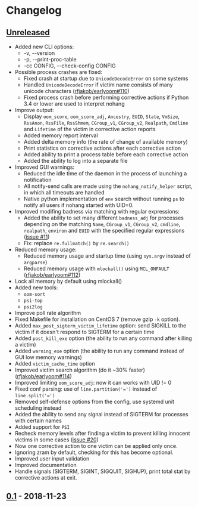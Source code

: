 # Changelog

## [Unreleased]

- Added new CLI options:
    - -v, --version
    - -p, --print-proc-table
    - -cc CONFIG, --check-config CONFIG
- Possible process crashes are fixed:
    - Fixed crash at startup due to `UnicodeDecodeError` on some systems
    - Handled  `UnicodeDecodeError` if victim name consists of many unicode characters ([rfjakob/earlyoom#110](https://github.com/rfjakob/earlyoom/issues/110))
    - Fixed process crash before performing corrective actions if Python 3.4 or lower are used to interpret nohang
- Improve output:
    - Display `oom_score`, `oom_score_adj`, `Ancestry`, `EUID`, `State`, `VmSize`, `RssAnon`, `RssFile`, `RssShmem`, `CGroup_v1`, `CGroup_v2`, `Realpath`, `Cmdline` and `Lifetime` of the victim in corrective action reports
    - Added memory report interval
    - Added delta memory info (the rate of change of available memory)
    - Print statistics on corrective actions after each corrective action
    - Added ability to print a process table before each corrective action
    - Added the ability to log into a separate file
- Improved GUI warnings:
    - Reduced the idle time of the daemon in the process of launching a notification
    - All notify-send calls are made using the `nohang_notify_helper` script, in which all timeouts are handled
    - Native python implementation of `env` search without running `ps` to notify all users if nohang started with UID=0.
- Improved modifing badness via matching with regular expressions:
    - Added the ability to set many different `badness_adj` for processes depending on the matching `Name`, `CGroup_v1`, `CGroup_v2`, `cmdline`, `realpath`, `environ` and `EUID` with the specified regular expressions ([issue #11](https://github.com/hakavlad/nohang/issues/11))
    - Fix: replace `re.fullmatch()` by `re.search()`
- Reduced memory usage:
    - Reduced memory usage and startup time (using `sys.argv` instead of `argparse`)
    - Reduced memory usage with `mlockall()` using `MCL_ONFAULT` ([rfjakob/earlyoom#112](https://github.com/rfjakob/earlyoom/issues/112))
- Lock all memory by default using mlockall()
- Added new tools:
    - `oom-sort`
    - `psi-top`
    - `psi2log`
- Improve poll rate algorithm
- Fixed Makefile for installation on CentOS 7 (remove gzip `-k` option).
- Added `max_post_sigterm_victim_lifetime` option: send SIGKILL to the victim if it doesn't respond to SIGTERM for a certain time
- Added `post_kill_exe` option (the ability to run any command after killing a victim)
- Added `warning_exe` option (the ability to run any command instead of GUI low memory warnings)
- Added `victim_cache_time` option
- Improved victim search algorithm (do it ~30% faster) ([rfjakob/earlyoom#114](https://github.com/rfjakob/earlyoom/issues/114))
- Improved limiting `oom_score_adj`: now it can works with UID != 0
- Fixed conf parsing: use of `line.partition('=')` instead of `line.split('=')`
- Removed self-defense options from the config, use systemd unit scheduling instead
- Added the ability to send any signal instead of SIGTERM for processes with certain names
- Added support for `PSI`
- Recheck memory levels after finding a victim to prevent killing innocent victims in some cases ([issue #20](https://github.com/hakavlad/nohang/issues/20))
- Now one corrective action to one victim can be applied only once.
- Ignoring zram by default, checking for this has become optional.
- Improved user input validation
- Improved documentation
- Handle signals (SIGTERM, SIGINT, SIGQUIT, SIGHUP), print total stat by corrective actions at exit.

## [0.1] - 2018-11-23

[unreleased]: https://github.com/hakavlad/nohang/compare/v0.1...HEAD
[0.1]: https://github.com/hakavlad/nohang/releases/tag/v0.1
